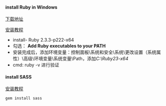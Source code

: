  #### install Ruby in Windows  
 
 [下载地址](http://rubyinstaller.org/downloads/) 
 
 [安装教程](http://www.runoob.com/ruby/ruby-installation-windows.html)

+ install- Ruby 2.3.3-p222-x64 
+ 勾选： **Add Ruby executables to your PATH**
+ 安装完成后，添加环境变量：控制面板\系统和安全\系统\更改设置（系统属性）\高级\环境变量\系统变量\Path，添加*C:\Ruby23-x64*
+ cmd: ruby -v 进行验证


 #### install SASS 
 
 [安装教程](http://www.w3cplus.com/sassguide/install.html)
 
 ~~~bash
 gem install sass
 ~~~